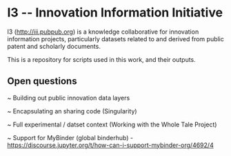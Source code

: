# I3 -- Innovation Information Initiative

I3 (http://iii.pubpub.org) is a knowledge collaborative for innovation information projects, particularly datasets related to and derived from public patent and scholarly documents.

This is a repository for scripts used in this work, and their outputs.  



## Open questions
~ Building out public innovation data layers  

~ Encapsulating an sharing code   (Singularity)  

~ Full experimental / datset context (Working with the Whole Tale Project) 

~ Support for MyBinder (global binderhub) - https://discourse.jupyter.org/t/how-can-i-support-mybinder-org/4692/4    

